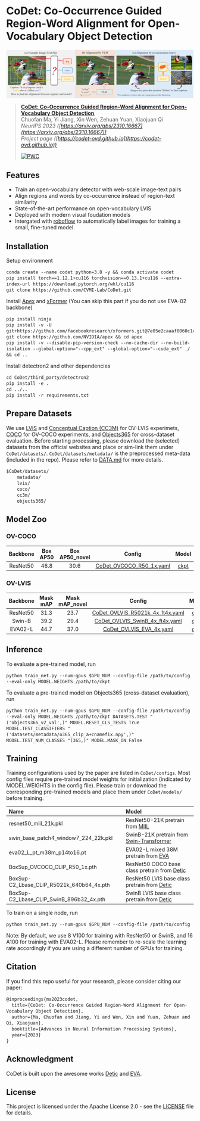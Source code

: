 # CoDet: Co-Occurrence Guided Region-Word Alignment for Open-Vocabulary Object Detection

<p align="center"> <img src='docs/teaser.jpg' align="center"> </p>

> [**CoDet: Co-Occurrence Guided Region-Word Alignment for Open-Vocabulary Object Detection**](https://arxiv.org/abs/2310.16667),               
> Chuofan Ma, Yi Jiang, Xin Wen, Zehuan Yuan, Xiaojuan Qi   
> *NeurIPS 2023 ([https://arxiv.org/abs/2310.16667](https://arxiv.org/abs/2310.16667))*    
> *Project page ([https://codet-ovd.github.io](https://codet-ovd.github.io))*
> 
> [![PWC](https://img.shields.io/endpoint.svg?url=https://paperswithcode.com/badge/codet-co-occurrence-guided-region-word/open-vocabulary-object-detection-on-lvis-v1-0)](https://paperswithcode.com/sota/open-vocabulary-object-detection-on-lvis-v1-0?p=codet-co-occurrence-guided-region-word)

## Features
- Train an open-vocabulary detector with web-scale image-text pairs
- Align regions and words by co-occurrence instead of region-text similarity
- State-of-the-art performance on open-vocabulary LVIS
- Deployed with modern visual foudation models
- Intergated with [roboflow](https://github.com/autodistill/autodistill-codet) to automatically label images for training a small, fine-tuned model



## Installation
Setup environment
```shell script
conda create --name codet python=3.8 -y && conda activate codet
pip install torch==1.12.1+cu116 torchvision==0.13.1+cu116 --extra-index-url https://download.pytorch.org/whl/cu116
git clone https://github.com/CVMI-Lab/CoDet.git
```

Install [Apex](https://github.com/NVIDIA/apex#linux) and [xFormer](https://github.com/facebookresearch/xformers#installing-xformers) (You can skip this part if you do not use EVA-02 backbone)
```shell script
pip install ninja
pip install -v -U git+https://github.com/facebookresearch/xformers.git@7e05e2caaaf8060c1c6baadc2b04db02d5458a94
git clone https://github.com/NVIDIA/apex && cd apex
pip install -v --disable-pip-version-check --no-cache-dir --no-build-isolation --global-option="--cpp_ext" --global-option="--cuda_ext" ./ && cd ..
```

Install detectron2 and other dependencies
```shell script
cd CoDet/third_party/detectron2
pip install -e .
cd ../..
pip install -r requirements.txt
```


## Prepare Datasets
We use [LVIS](https://www.lvisdataset.org/) and [Conceptual Caption (CC3M)](https://ai.google.com/research/ConceptualCaptions/) for OV-LVIS experimets,
[COCO](https://cocodataset.org/) for OV-COCO experiments,
and [Objects365](https://www.objects365.org/) for cross-dataset evaluation.
Before starting processing, please download the (selected) datasets from the official websites and place or sim-link them under `CoDet/datasets/`. 
`CoDet/datasets/metadata/` is the preprocessed meta-data (included in the repo).
Please refer to [DATA.md](docs/DATA.md) for more details.
```
$CoDet/datasets/
    metadata/
    lvis/
    coco/
    cc3m/
    objects365/
```

## Model Zoo
### OV-COCO
| Backbone |   Box AP50   |   Box AP50_novel   | Config | Model |
|:--------:|:------------:|:------------------:|:------:|:-----:|
| ResNet50 | 46.8 | 30.6 | [CoDet_OVCOCO_R50_1x.yaml](configs/CoDet_OVCOCO_R50_1x.yaml) |  [ckpt](https://drive.google.com/file/d/1uYX7Jm61TghEtop94fMymBS6AUR66T8k/view?usp=sharing)  |

### OV-LVIS
| Backbone |   Mask mAP   |   Mask mAP_novel   | Config | Model |
|:--------:|:------------:|:------------------:|:------:|:-----:|
| ResNet50 | 31.3 | 23.7 | [CoDet_OVLVIS_R5021k_4x_ft4x.yaml](configs/CoDet_OVLVIS_R5021k_4x_ft4x.yaml) |  [ckpt](https://drive.google.com/file/d/1-chsmrh5fahOOSa4G2o5Mi6W2mGuMtG-/view?usp=sharing)  |
| Swin-B | 39.2 | 29.4 | [CoDet_OVLVIS_SwinB_4x_ft4x.yaml](configs/CoDet_OVLVIS_SwinB_4x_ft4x.yaml) |  [ckpt](https://drive.google.com/file/d/1ut1K8IsdD2A4uK0xVtPRDg1r4FubH8Pq/view?usp=sharing)  |
| EVA02-L | 44.7 | 37.0 | [CoDet_OVLVIS_EVA_4x.yaml](configs/CoDet_OVLVIS_EVA_4x.yaml) |  [ckpt](https://drive.google.com/file/d/1oILkFkIlbEgCCLqCLyJJ5ZDHG1bd0aWN/view?usp=sharing)  |


## Inference
To evaluate a pre-trained model, run
```shell script
python train_net.py --num-gpus $GPU_NUM --config-file /path/to/config --eval-only MODEL.WEIGHTS /path/to/ckpt
```

To evaluate a pre-trained model on Objects365 (cross-dataset evaluation), run
```shell script
python train_net.py --num-gpus $GPU_NUM --config-file /path/to/config --eval-only MODEL.WEIGHTS /path/to/ckpt DATASETS.TEST "('objects365_v2_val',)" MODEL.RESET_CLS_TESTS True MODEL.TEST_CLASSIFIERS "('datasets/metadata/o365_clip_a+cnamefix.npy',)" MODEL.TEST_NUM_CLASSES "(365,)" MODEL.MASK_ON False
```

## Training
Training configurations used by the paper are listed in `CoDet/configs`.
Most config files require pre-trained model weights for initialization (indicated by MODEL.WEIGHTS in the config file).
Please train or download the corresponding pre-trained models and place them under `CoDet/models/` before training.

| Name |   Model   |
|:----|:---------|
| resnet50_miil_21k.pkl | ResNet50-21K pretrain from [MIIL](https://github.com/Alibaba-MIIL/ImageNet21K#1-pretrained-models--on-imagenet-21k-p-dataset) |
| swin_base_patch4_window7_224_22k.pkl | SwinB-21K pretrain from [Swin-Transformer](https://github.com/microsoft/Swin-Transformer#main-results-on-imagenet-with-pretrained-models) |
| eva02_L_pt_m38m_p14to16.pt | EVA02-L mixed 38M pretrain from [EVA](https://github.com/baaivision/EVA/tree/master/EVA-02/asuka#mim-pre-trained-eva-02) |
| BoxSup_OVCOCO_CLIP_R50_1x.pth | ResNet50 COCO base class pretrain from [Detic](https://github.com/facebookresearch/Detic/blob/main/docs/MODEL_ZOO.md#open-vocabulary-coco) |
| BoxSup-C2_Lbase_CLIP_R5021k_640b64_4x.pth | ResNet50 LVIS base class pretrain from [Detic](https://github.com/facebookresearch/Detic/blob/main/docs/MODEL_ZOO.md#open-vocabulary-lvis) |
| BoxSup-C2_Lbase_CLIP_SwinB_896b32_4x.pth | SwinB LVIS base class pretrain from [Detic](https://github.com/facebookresearch/Detic/blob/main/docs/MODEL_ZOO.md#open-vocabulary-lvis) |

To train on a single node, run
```shell script
python train_net.py --num-gpus $GPU_NUM --config-file /path/to/config
```
Note: By default, we use 8 V100 for training with ResNet50 or SwinB, and 16 A100 for training with EVA02-L.
Please remember to re-scale the learning rate accordingly if you are using a different number of GPUs for training.






## Citation

If you find this repo useful for your research, please consider citing our paper:
```
@inproceedings{ma2023codet,
  title={CoDet: Co-Occurrence Guided Region-Word Alignment for Open-Vocabulary Object Detection},
  author={Ma, Chuofan and Jiang, Yi and Wen, Xin and Yuan, Zehuan and Qi, Xiaojuan},
  booktitle={Advances in Neural Information Processing Systems},
  year={2023}
}
```

## Acknowledgment
CoDet is built upon the awesome works [Detic](https://github.com/facebookresearch/Detic/tree/main) and [EVA](https://github.com/baaivision/EVA/tree/master).

## License
This project is licensed under the Apache License 2.0 - see the [LICENSE](docs/LICENSE) file for details.
